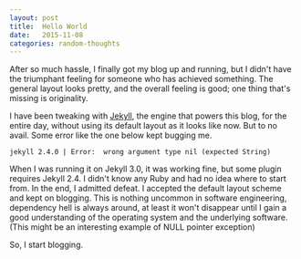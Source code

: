 ```yaml
---
layout: post
title:  Hello World
date:   2015-11-08
categories: random-thoughts
---
```



After so much hassle, I finally got my blog up and running,
but I didn't have the triumphant feeling for someone who has achieved
something. The general layout looks pretty, and the overall feeling is
good; one thing that's missing is originality.

I have been tweaking with [Jekyll](http://jekyllrb.com/), the engine that powers this blog, for
the entire day, without using its default layout as it looks like now. 
But to no avail. Some error like the one below kept bugging me.

```
jekyll 2.4.0 | Error:  wrong argument type nil (expected String)
```

When I was running it on Jekyll 3.0, it was working fine, but some plugin 
requires Jekyll 2.4. I didn't know any Ruby and had no idea where to start from. 
In the end, I admitted defeat. I accepted the default layout scheme and
kept on blogging. This is nothing uncommon in software engineering,
dependency hell is always around, at least it won't disappear until I gain
a good understanding of the operating system and the underlying software.
(This might be an interesting example of NULL pointer exception)

So, I start blogging.
